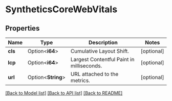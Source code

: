 # SyntheticsCoreWebVitals

## Properties

Name | Type | Description | Notes
------------ | ------------- | ------------- | -------------
**cls** | Option<**i64**> | Cumulative Layout Shift. | [optional]
**lcp** | Option<**i64**> | Largest Contentful Paint in milliseconds. | [optional]
**url** | Option<**String**> | URL attached to the metrics. | [optional]

[[Back to Model list]](../README.md#documentation-for-models) [[Back to API list]](../README.md#documentation-for-api-endpoints) [[Back to README]](../README.md)


